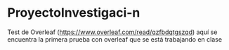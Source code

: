 # ProyectoInvestigaci-n
Test de Overleaf (https://www.overleaf.com/read/qzfbdqtgszqd) aquí se encuentra la primera prueba con overleaf que se está trabajando en clase
